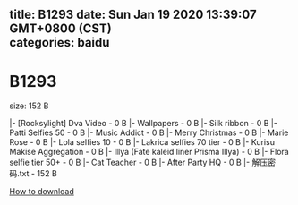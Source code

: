 
title: B1293
date: Sun Jan 19 2020 13:39:07 GMT+0800 (CST)    
categories: baidu
---

# B1293
size: 152 B
 
 
|- [Rocksylight] Dva Video - 0 B
|- Wallpapers - 0 B
|- Silk ribbon - 0 B
|- Patti Selfies 50 - 0 B
|- Music Addict - 0 B
|- Merry Christmas - 0 B
|- Marie Rose - 0 B
|- Lola selfies 10 - 0 B
|- Lakrica selfies 70 tier - 0 B
|- Kurisu Makise Aggregation - 0 B
|- Illya (Fate kaleid liner Prisma Illya) - 0 B
|- Flora selfie tier 50+ - 0 B
|- Cat Teacher - 0 B
|- After Party HQ - 0 B
|- 解压密码.txt - 152 B

[How to download](https://bpcam.bemobtrk.com/go/2ceec3aa-1ca2-46d6-b9ff-aaa5c184517c?jno=4072)
